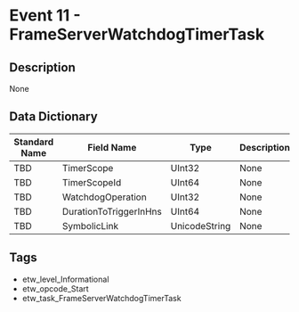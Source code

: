 # Event 11 - FrameServerWatchdogTimerTask

## Description
None

## Data Dictionary
|Standard Name|Field Name|Type|Description|Sample Value|
|---|---|---|---|---|
|TBD|TimerScope|UInt32|None|`None`|
|TBD|TimerScopeId|UInt64|None|`None`|
|TBD|WatchdogOperation|UInt32|None|`None`|
|TBD|DurationToTriggerInHns|UInt64|None|`None`|
|TBD|SymbolicLink|UnicodeString|None|`None`|

## Tags
* etw_level_Informational
* etw_opcode_Start
* etw_task_FrameServerWatchdogTimerTask